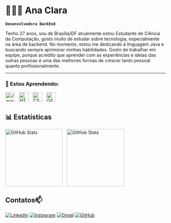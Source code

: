 # 👩🏻‍💻 Ana Clara

**`Desenvolvedora BackEnd`**

 Tenho 27 anos, sou de Brasília/DF atualmente estou  Estudante de Ciência da Computação, gosto muito de estudar sobre tecnologia, especialmente na área de backend. No momento, estou me dedicando à linguagem Java e buscando sempre aprimorar minhas habilidades. Gosto de trabalhar em equipe, porque acredito que aprender com as experiências e ideias das outras pessoas é uma das melhores formas de crescer tanto pessoal quanto profissionalmente.


---

### 🤖 Estou Aprendendo:


<img 
    align="left" 
    alt="Java"
    title="Java" 
    width="30px" 
    style="padding-right: 10px;"
    src="https://cdn.jsdelivr.net/gh/devicons/devicon@latest/icons/java/java-original.svg" 
/>

<img 
    align="left" 
    alt="HTML"
    title="HTML" 
    width="30px" 
    style="padding-right: 10px;" 
    src="https://cdn.jsdelivr.net/gh/devicons/devicon@latest/icons/html5/html5-original.svg" 
/>
<img 
    align="left" 
    alt="CSS" 
    title="CSS"
    width="30px" 
    style="padding-right: 10px;" 
    src="https://cdn.jsdelivr.net/gh/devicons/devicon@latest/icons/css3/css3-original.svg" 
/>

<img 
    align="left" 
    alt="Git" 
    title="Git"
    width="30px" 
    style="padding-right: 10px;" 
    src="https://cdn.jsdelivr.net/gh/devicons/devicon@latest/icons/git/git-original.svg" 
/>

<br/>
<br/>

## 📊 Estatísticas

<div>
  <img 
    align="left" 
    alt="GitHub Stats" 
    height="180" 
    style="padding-right: 10px;" 
    src="https://github-readme-stats.vercel.app/api?username=analeliis&show_icons=true&theme=tokyonight&include_all_commits=true&locale=pt-br" 
  />

  <img 
      align="left" 
      alt="GitHub Stats" 
      height="180" 
      src="https://github-readme-stats.vercel.app/api/top-langs/?username=analeliis&theme=tokyonight&layout=compact&custom_title=Tecnologias&langs_count=9" 
  />
</div>

<!-- Quebra de linha para evitar que os contatos fiquem desalinhados -->
<br clear="left"/>

## Contatos📫
[![LinkedIn](https://img.shields.io/badge/LinkedIn-0077B5?style=for-the-badge&logo=linkedin&logoColor=white)](https://www.linkedin.com/in/ana-clara-l%C3%A9lis-programadora/)
[![Instagram](https://img.shields.io/badge/Instagram-E4405F?style=for-the-badge&logo=instagram&logoColor=white)](https://www.instagram.com/anaalelis/) 
[![Gmail](https://img.shields.io/badge/-GMAIL-D14836?style=for-the-badge&logo=gmail&logoColor=white&link=mailto:contato.anaclaralelis@gmail.com)](mailto:contato.anaclaralelis@gmail.com)
[![GitHub](https://img.shields.io/badge/GitHub-100000?style=for-the-badge&logo=github&logoColor=white)](https://github.com/analeliis)



